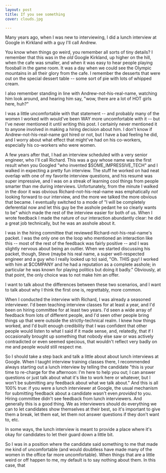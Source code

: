 ```yaml
---
layout: post
title: If you see something
cover: clouds.jpg

---
```


Many years ago, when I was new to interviewing, I did a lunch interview at Google in Kirkland with a guy I'll call Andrew.

You know when things go weird, you remember all sorts of tiny details? I remember that this was in the *old* Google Kirkland, up higher on the hill, when the cafe was smaller, and when it was easy to hear people playing foosball in the game room. It was a day when we could see the Olympic mountains in all their glory from the cafe. I remember the desserts that were out on the special dessert table -- some sort of pie with lots of whipped cream.

I also remember standing in line with Andrew-not-his-real-name, watching him look around, and hearing him say, "wow, there are a lot of HOT girls here, huh?"

I was a little uncomfortable with that statement -- and probably many of the women I worked with would've been WAY more uncomfortable with it -- but I've never mentioned it until writing this post. I certainly never mentioned it to anyone involved in making a hiring decision about him. I don't know if Andrew-not-his-real-name got hired or not, but I have a bad feeling he did, and I worry about what effect that might've had on his co-workers, especially his co-workers who were women.

A few years after that, I had an interview scheduled with a very senior engineer, who I'll call Richard. This was a guy whose name was the first result when you Googled "who invented $SOME_IMPRESSIVE_TECH" and I walked in expecting a pretty fun interview. The stuff he worked on had neat overlap with one of my favorite interview questions, and his resumé was super impressive, and I was on a streak of learning cool things from people smarter than me during interviews. Unfortunately, from the minute I walked in the door it was obvious Richard-not-his-real-name was emphatically _not_ looking forward to our interview, and the more we talked the more obvious that became. I eventually switched to a mode of "I will be completely deferential now and let this guy be the asshole pedant he so clearly wants to be" which made the rest of the interview easier for both of us. When I wrote feedback I made the nature of our interaction abundantly clear: he did a great job technically, but he was an asshole about it.

I was in the hiring committee that reviewed Richard-not-his-real-name's packet. I was the only one on the loop who mentioned an interaction like this -- most of the rest of the feedback was fairly positive -- and I was slightly nervous about being an outlier. When we started discussing his packet, though, Steve (maybe his real name, a super well-respected engineer and a guy who I really looked up to) said, "Oh. THIS guy! I worked with him at $COMPANY and he had a reputation as a complete asshole; in particular he was known for playing politics but doing it badly." Obviously, at that point, the only choice was to not make him an offer.

I want to talk about the differences between these two scenarios, and I want to talk about why I think the first one is, regrettably, more common.

When I conducted the interview with Richard, I was already a seasoned interviewer. I'd been teaching interview classes for at least a year, and I'd been on hiring committee for at least two years. I'd seen a wide array of feedback from lots of different people, and I'd seen other people bring things up that were outside the strictly-technical realm. I knew how things worked, and I'd built enough credibility that I was confident that other people would listen to what I said if it made sense, and, relatedly, that if I occasionally brought up something that nobody else saw or was actively contradicted or even seemed specious, that wouldn't reflect very badly on me and people would still respect me.


So I should take a step back and talk a little about about lunch interviews at Google. When I taught interview training classes there, I recommended always starting out a lunch interview by telling the candidate "this is your time to re-charge for the afternoon: I'm here to help you out; I can answer questions or just talk about what it's like to work here or whatever, but I won't be submitting any feedback about what we talk about." And this is all 100% true: if you were a lunch interviewer at Google, the usual mechanism for submitting feedback about a candidate wasn't even _provided_ to you. Hiring committee didn't see feedback from lunch interviewers. And generally this is a good thing. We as interviewers should do everything we can to let candidates show themselves at their best, so it's important to give them a break, let them eat, let them not answer questions if they don't want to, etc.

In some ways, the lunch interview is meant to provide a place where it's okay for candidates to let their guard down a little bit.

So I was in a position where the candidate said something to me that made me kind of uncomfortable (and would doubtless have made many of the women in the office far more uncomfortable). When things that are a little weird or off happen to me, my default is to say nothing about them. In this case, that 